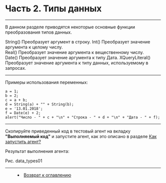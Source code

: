# Часть 2. Типы данных
***

В данном разделе приводятся некоторые основные функции преобразования типов данных.

String() 	Преобразует аргумент в строку.
Int()		Преобразует значение аргумента к целому числу.	
Real()		Преобразует значение аргумента к вещественному числу.	
Date()		Преобразует значение аргумента к типу Дата.	
XQueryLiteral()	Преобразует значение аргумента к типу данных, используемому в запросах.	

---

Примеры использования переменных:

    a = 1;
    b = 2;
    c = a + b;
    d = String(a) + "" + String(b);
    e = '13.01.2018';
    f = Date(e) + 2;
    alert("Число - " + c + "\n" + "Строка - " + d + "\n" + "Дата - " + f);

---

Скопируйте приведенный код в тестовый агент на вкладку **"Выполняемый код"** и запустите агент, как это описано в разделе [Как запустить агент?](run_agent.md)

Результат выполнения агента:

Рис. data_types01

***
<dd><li> <a href="README.md"> Возврат к оглавлению</a></dd>
